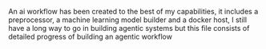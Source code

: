 An ai workflow has been created to the best of my capabilities, it includes a preprocessor,
a machine learning model builder and a docker host, I still have a long way to go in building agentic systems
but this file consists of detailed progress of building an agentic workflow
